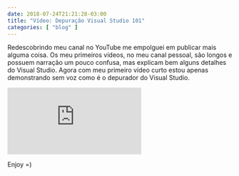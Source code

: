 ```yaml
---
date: 2018-07-24T21:21:28-03:00
title: "Vídeo: Depuração Visual Studio 101"
categories: [ "blog" ]
---
```

Redescobrindo meu canal no YouTube me empolguei em publicar mais alguma coisa. Os meu primeiros vídeos, no meu canal pessoal, são longos e possuem narração um pouco confusa, mas explicam bem alguns detalhes do Visual Studio. Agora com meu primeiro vídeo curto estou apenas demonstrando sem voz como é o depurador do Visual Studio.

<div class="auto-resizable-iframe"><div><iframe frameborder="0" allowfullscreen="1" src="https://www.youtube.com/embed/GYq-LKSN8sM"></iframe></div></div>

Enjoy =)
